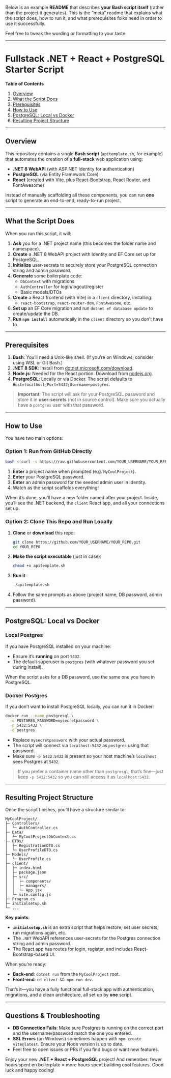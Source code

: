 Below is an example **README** that describes **your Bash script itself** (rather than the project it generates). This is the “meta” readme that explains what the script does, how to run it, and what prerequisites folks need in order to use it successfully.

Feel free to tweak the wording or formatting to your taste:

---

# Fullstack .NET + React + PostgreSQL Starter Script

**Table of Contents**
1. [Overview](#overview)  
2. [What the Script Does](#what-the-script-does)  
3. [Prerequisites](#prerequisites)  
4. [How to Use](#how-to-use)  
5. [PostgreSQL: Local vs Docker](#postgresql-local-vs-docker)  
6. [Resulting Project Structure](#resulting-project-structure)  

---

## Overview

This repository contains a single **Bash script** (`apitemplate.sh`, for example) that automates the creation of a **full-stack** web application using:

- **.NET 8 WebAPI** (with ASP.NET Identity for authentication)  
- **PostgreSQL** (via Entity Framework Core)  
- **React** (created with Vite, plus React-Bootstrap, React Router, and FontAwesome)

Instead of manually scaffolding all these components, you can run **one** script to generate an end-to-end, ready-to-run project.

---

## What the Script Does

When you run this script, it will:

1. **Ask** you for a .NET project name (this becomes the folder name and namespace).  
2. **Create** a .NET 8 WebAPI project with Identity and EF Core set up for PostgreSQL.  
3. **Initialize** user-secrets to securely store your PostgreSQL connection string and admin password.  
4. **Generate** some boilerplate code:
   - `DbContext` with migrations  
   - `AuthController` for login/logout/register  
   - Basic models/DTOs  
5. **Create** a React frontend (with Vite) in a `client` directory, installing:
   - `react-bootstrap`, `react-router-dom`, `FontAwesome`, etc.  
6. **Set up** an EF Core migration and run `dotnet ef database update` to create/update the DB.  
7. **Run `npm install`** automatically in the `client` directory so you don’t have to.

---

## Prerequisites

1. **Bash**: You’ll need a Unix-like shell. (If you’re on Windows, consider using WSL or Git Bash.)
2. **.NET 8 SDK**: Install from [dotnet.microsoft.com/download](https://dotnet.microsoft.com/download).
3. **Node.js**: Needed for the React portion. Download from [nodejs.org](https://nodejs.org/).
4. **PostgreSQL**: Locally or via Docker. The script defaults to `Host=localhost;Port=5432;Username=postgres`.

> **Important**: The script will ask for your PostgreSQL password and store it in **user-secrets** (not in source control). Make sure you actually have a `postgres` user with that password.

---

## How to Use

You have two main options:

### Option 1: Run from GitHub Directly

```bash
bash <(curl -s https://raw.githubusercontent.com/YOUR_USERNAME/YOUR_REPO/main/apitemplate.sh)
```

1. **Enter** a project name when prompted (e.g. `MyCoolProject`).  
2. **Enter** your PostgreSQL password.  
3. **Enter** an admin password for the seeded admin user in Identity.  
4. Watch as the script scaffolds everything!

When it’s done, you’ll have a new folder named after your project. Inside, you’ll see the .NET backend, the `client` React app, and all your connections set up.

### Option 2: Clone This Repo and Run Locally

1. **Clone** or **download** this repo:
   ```bash
   git clone https://github.com/YOUR_USERNAME/YOUR_REPO.git
   cd YOUR_REPO
   ```
2. **Make the script executable** (just in case):
   ```bash
   chmod +x apitemplate.sh
   ```
3. **Run it**:
   ```bash
   ./apitemplate.sh
   ```
4. Follow the same prompts as above (project name, DB password, admin password).

---

## PostgreSQL: Local vs Docker

### Local Postgres

If you have PostgreSQL installed on your machine:
- Ensure it’s **running** on port `5432`.  
- The default superuser is `postgres` (with whatever password you set during install).

When the script asks for a DB password, use the same one you have in PostgreSQL.

### Docker Postgres

If you don’t want to install PostgreSQL locally, you can run it in Docker:

```bash
docker run --name postgresql \
  -e POSTGRES_PASSWORD=mysecretpassword \
  -p 5432:5432 \
  -d postgres
```

- Replace `mysecretpassword` with your actual password.
- The script will connect via `localhost:5432` as `postgres` using that password.  
- Make sure `-p 5432:5432` is present so your host machine’s `localhost` sees Postgres at `5432`.

> If you prefer a container name other than `postgresql`, that’s fine—just keep `-p 5432:5432` so you can still access it as `localhost:5432`.

---

## Resulting Project Structure

Once the script finishes, you’ll have a structure similar to:

```
MyCoolProject/
├─ Controllers/
│  └─ AuthController.cs
├─ Data/
│  └─ MyCoolProjectDbContext.cs
├─ DTOs/
│  ├─ RegistrationDTO.cs
│  └─ UserProfileDTO.cs
├─ Models/
│  └─ UserProfile.cs
├─ client/
│  ├─ index.html
│  ├─ package.json
│  ├─ src/
│  │  ├─ components/
│  │  ├─ managers/
│  │  └─ App.jsx
│  └─ vite.config.js
├─ Program.cs
├─ initialsetup.sh
└─ ...
```

**Key points**:
- **`initialsetup.sh`** is an extra script that helps restore, set user secrets, run migrations again, etc.  
- The `.NET` WebAPI references user-secrets for the Postgres connection string and admin password.  
- The React app has routes for login, register, and includes React-Bootstrap-based UI.

When you’re ready:
- **Back-end**: `dotnet run` from the `MyCoolProject` root.  
- **Front-end**: `cd client && npm run dev`.

That’s it—you have a fully functional full-stack app with authentication, migrations, and a clean architecture, all set up by **one** script.

---

## Questions & Troubleshooting

- **DB Connection Fails**: Make sure Postgres is running on the correct port and the username/password match the one you entered.
- **SSL Errors** (on Windows) sometimes happen with `npm create vite@latest`. Ensure your Node version is up to date.
- Feel free to open issues or PRs if you find bugs or want new features.

Enjoy your new **.NET + React + PostgreSQL** project! And remember: fewer hours spent on boilerplate = more hours spent building cool features. Good luck and happy coding!
